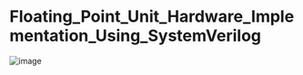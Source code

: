 # Floating_Point_Unit_Hardware_Implementation_Using_SystemVerilog
![image](https://user-images.githubusercontent.com/126227033/230872426-37c7e2a7-1be4-4957-806f-ce9342fbb13b.png)

